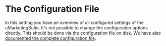 # The Configuration File

In this setting you have an overview of all configured settings of the uMarketingSuite. It's not possible to change the configuration options directly. This should be done via the configuration file on disk. We have also [documented the complete configuration file](/installing-umarketingsuite/configuration-options-1-x/).

![]()